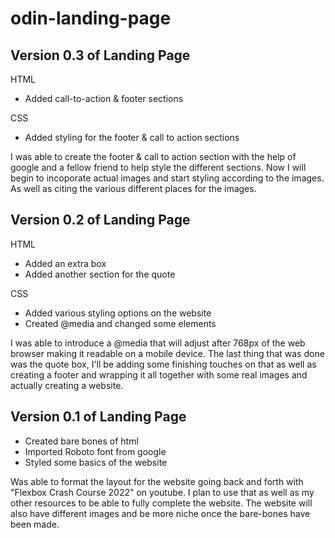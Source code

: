 # odin-landing-page

Version 0.3 of Landing Page
------------------------------
HTML
* Added call-to-action & footer sections

CSS
* Added styling for the footer & call to action sections

I was able to create the footer & call to action section with the help of google and a fellow friend to help style the different sections. Now I will begin to incoporate actual images and start styling according to the images. As well as citing the various different places for the images.

Version 0.2 of Landing Page
------------------------------
HTML
* Added an extra box
* Added another section for the quote

CSS
* Added various styling options on the website
* Created @media and changed some elements

I was able to introduce a @media that will adjust after 768px of the web browser making it readable on a mobile device. The last thing that was done was the quote box, I'll be adding some finishing touches on that as well as creating a footer and wrapping it all together with some real images and actually creating a website.

Version 0.1 of Landing Page
------------------------------
* Created bare bones of html
* Imported Roboto font from google
* Styled some basics of the website

Was able to format the layout for the website going back and forth with "Flexbox Crash Course 2022" on youtube. I plan to use that as well as my other resources to be able to fully complete the website. The website will also have different images and be more niche once the bare-bones have been made. 